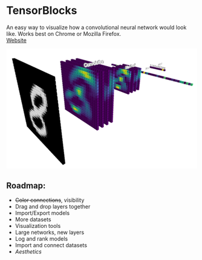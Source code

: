 # TensorBlocks

An easy way to visualize how a convolutional neural network would look like. Works best on Chrome or Mozilla Firefox.</br>
[Website](http://tensorblocks.com)


![Prototype](images/model2.PNG)

## Roadmap:

- <del>Color connections</del>, visibility<br>
- Drag and drop layers together<br>
- Import/Export models<br>
- More datasets<br>
- Visualization tools<br>
- Large networks, new layers<br>
- Log and rank models<br>
- Import and connect datasets<br>
- <i>Aesthetics</i><br>
